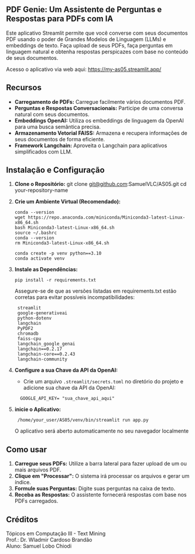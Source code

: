 ## PDF Genie: Um Assistente de Perguntas e Respostas para PDFs com IA

Este aplicativo Streamlit permite que você converse com seus documentos PDF usando o poder de Grandes Modelos de Linguagem (LLMs) e embeddings de texto. Faça upload de seus PDFs, faça perguntas em linguagem natural e obtenha respostas perspicazes com base no conteúdo de seus documentos.

Acesso o aplicativo via web aqui:
https://my-as05.streamlit.app/

## Recursos

* **Carregamento de PDFs:** Carregue facilmente vários documentos PDF.
* **Perguntas e Respostas Conversacionais:** Participe de uma conversa natural com seus documentos.
* **Embeddings OpenAI:** Utiliza os embeddings de linguagem da OpenAI para uma busca semântica precisa.
* **Armazenamento Vetorial FAISS:** Armazena e recupera informações de seus documentos de forma eficiente.
* **Framework Langchain:** Aproveita o Langchain para aplicativos simplificados com LLM.

## Instalação e Configuração

1. **Clone o Repositório:**
   git clone git@github.com:SamuelVLC/AS05.git
   cd your-repository-name

2. **Crie um Ambiente Virtual (Recomendado):**
   ```
   conda --version
   wget https://repo.anaconda.com/miniconda/Miniconda3-latest-Linux-x86_64.sh
   bash Miniconda3-latest-Linux-x86_64.sh
   source ~/.bashrc
   conda --version
   rm Miniconda3-latest-Linux-x86_64.sh
   ```
   ```
   conda create -p venv python==3.10
   conda activate venv
   ```
3. **Instale as Dependências:**
   ```
   pip install -r requirements.txt
   ```
   Assegure-se de que as versões listadas em requirements.txt estão corretas para evitar possíveis incompatibilidades:
   ```
    streamlit
    google-generativeai
    python-dotenv
    langchain
    PyPDF2
    chromadb
    faiss-cpu
    langchain_google_genai
    langchain==0.2.17
    langchain-core==0.2.43
    langchain-community
   ```
4. **Configure a sua Chave da API da OpenAI:**

   * Crie um arquivo `.streamlit/secrets.toml` no diretório do projeto e adicione sua chave da API da OpenAI:
   ```
     GOOGLE_API_KEY= "sua_chave_api_aqui"
   ```
5. **inicie o Aplicativo:**
   ```
    /home/your_user/AS05/venv/bin/streamlit run app.py
   ```
   O aplicativo será aberto automaticamente no seu navegador localmente

## Como usar

1. **Carregue seus PDFs:** Utilize a barra lateral para fazer upload de um ou mais arquivos PDF.
2. **Clique em "Processar":** O sistema irá processar os arquivos e gerar um índice.
3. **Formule suas Perguntas:** Digite suas perguntas na caixa de texto.
4. **Receba as Respostas:** O assistente fornecerá respostas com base nos PDFs carregados.

## Créditos
Tópicos em Computação III - Text Mining\
Prof.: Dr. Wladmir Cardoso Brandão\
Aluno: Samuel Lobo Chiodi
